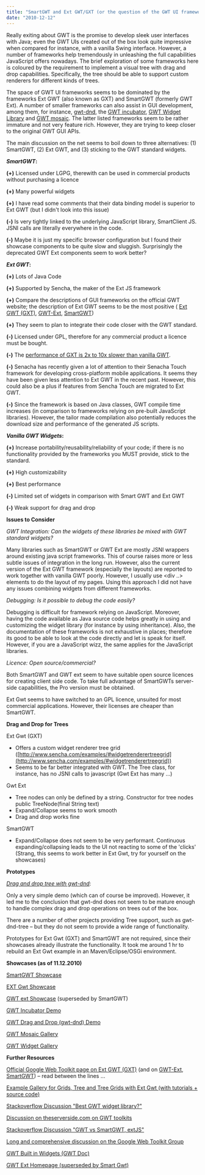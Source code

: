 ```yaml
---
title: "SmartGWT and Ext GWT/GXT (or the question of the GWT UI framework)"
date: "2010-12-12"
---
```


Really exiting about GWT is the promise to develop sleek user interfaces with Java; even the GWT UIs created out of the box look quite impressive when compared for instance, with a vanilla Swing interface. However, a number of frameworks help tremendously in unleashing the full capabilities JavaScript offers nowadays. The brief exploration of some frameworks here is coloured by the requirement to implement a visual tree with drag and drop capabilities. Specifically, the tree should be able to support custom renderers for different kinds of trees.

The space of GWT UI frameworks seems to be dominated by the frameworks Ext GWT (also known as GXT) and SmartGWT (formerly GWT Ext). A number of smaller frameworks can also assist in GUI development, among them, for instance, [gwt-dnd](http://code.google.com/p/gwt-dnd/), the [GWT incubator](http://code.google.com/p/google-web-toolkit-incubator/), [GWT Widget Library](http://www.gwtlib.org/) and [GWT mosaic](http://code.google.com/p/gwt-mosaic/). The latter listed frameworks seem to be rather immature and not very feature rich. However, they are trying to keep closer to the original GWT GUI APIs.

The main discussion on the net seems to boil down to three alternatives: (1) SmartGWT, (2) Ext GWT, and (3) sticking to the GWT standard widgets.

**_SmartGWT_:**

**(+)** Licensed under LGPG, therewith can be used in commercial products without purchasing a licence

**(+)** Many powerful widgets

**(+)** I have read some comments that their data binding model is superior to Ext GWT (but I didn't look into this issue)

**(-)** Is very tightly linked to the underlying JavaScript library, SmartClient JS. JSNI calls are literally everywhere in the code.

**(-)** Maybe it is just my specific browser configuration but I found their showcase components to be quite slow and sluggish. Surprisingly the deprecated GWT Ext components seem to work better?

**_Ext GWT_:**

**(+)** Lots of Java Code

**(+)** Supported by Sencha, the maker of the Ext JS framework

**(+)** Compare the descriptions of GUI frameworks on the official GWT website; the description of Ext GWT seems to be the most positive ( [Ext GWT (GXT)](http://code.google.com/webtoolkit/tools/gwtdesigner/features/gwt/gxt.html), [GWT-Ext](http://code.google.com/webtoolkit/tools/gwtdesigner/features/gwt/gwt-ext.html), [SmartGWT](http://code.google.com/webtoolkit/tools/gwtdesigner/features/gwt/smartgwt.html))

**(+)** They seem to plan to integrate their code closer with the GWT standard.

**(-)** Licensed under GPL, therefore for any commercial product a licence must be bought.

**(-)** The [performance of GXT is 2x to 10x slower than vanilla GWT](http://nexnet.wordpress.com/2011/02/12/gxt-vs-vanilla-gwt-performance/).

**(-)** Senacha has recently given a lot of attention to their Senacha Touch framework for developing cross-platform mobile applications. It seems they have been given less attention to Ext GWT in the recent past. However, this could also be a plus if features from Sencha Touch are migrated to Ext GWT.

**(-)** Since the framework is based on Java classes, GWT compile time increases (in comparison to frameworks relying on pre-built JavaScript libraries). However, the tailor made compilation also potentially reduces the download size and performance of the generated JS scripts.

**_Vanilla GWT Widgets_:**

**(+)** Increase portability/reusability/reliability of your code; if there is no functionality provided by the frameworks you MUST provide, stick to the standard.

**(+)** High customizability

**(+)** Best performance

**(-)** Limited set of widgets in comparison with Smart GWT and Ext GWT

**(-)** Weak support for drag and drop

**Issues to Consider**

_GWT Integration: Can the widgets of these libraries be mixed with GWT standard widgets?_

Many libraries such as SmartGWT or GWT Ext are mostly JSNI wrappers around existing java script frameworks. This of course raises more or less subtle issues of integration in the long run. However, also the current version of the Ext GWT framework (especially the layouts) are reported to work together with vanilla GWT poorly. However, I usually use <div ..> elements to do the layout of my pages. Using this approach I did not have any issues combining widgets from different frameworks.

_Debugging: Is it possible to debug the code easily?_

Debugging is difficult for framework relying on JavaScript. Moreover, having the code available as Java source code helps greatly in using and customizing the widget library (for instance by using inheritance). Also, the documentation of these frameworks is not exhaustive in places; therefore its good to be able to look at the code directly and let is speak for itself. However, if you are a JavaScript wizz, the same applies for the JavaScript libraries.

_Licence: Open source/commercial?_

Both SmartGWT and GWT ext seem to have suitable open source licences for creating client side code. To take full advantage of SmartGWTs server-side capabilities, the Pro version must be obtained.

Ext Gwt seems to have switched to an GPL licence, unsuited for most commercial applications. However, their licenses are cheaper than SmartGWT.

**Drag and Drop for Trees**

Ext Gwt (GXT)

- Offers a custom widget renderer tree grid ([http://www.sencha.com/examples/#widgetrenderertreegrid](http://www.sencha.com/examples/#widgetrenderertreegrid))
- Seems to be far better integrated with GWT. The Tree class, for instance, has no JSNI calls to javascript (Gwt Ext has many ...)

Gwt Ext

- Tree nodes can only be defined by a string. Constructor for tree nodes public TreeNode(final String text)
- Expand/Collapse seems to work smooth
- Drag and drop works fine

SmartGWT

- Expand/Collapse does not seem to be very performant. Continuous expanding/collapsing leads to the UI not reacting to some of the 'clicks' (Strang, this seems to work better in Ext Gwt, try for yourself on the showcases)

**Prototypes**

[_Drag and drop tree with gwt-dnd_](http://www.linnk.de/prototypes/treednd/gwtdnd/NxUiGwtTree.html):

Only a very simple demo (which can of course be improved). However, it led me to the conclusion that gwt-dnd does not seem to be mature enough to handle complex drag and drop operations on trees out of the box.

There are a number of other projects providing Tree support, such as gwt-dnd-tree – but they do not seem to provide a wide range of functionality.

Prototypes for Ext Gwt (GXT) and SmartGWT are not required, since their showcases already illustrate the functionality. It took me around 1 hr to rebuild an Ext Gwt example in an Maven/Eclipse/OSGi environment.

**Showcases (as of 11.12.2010)**

[SmartGWT Showcase](http://www.smartclient.com/smartgwt/showcase/)

[EXT Gwt Showcase](http://www.sencha.com/examples/)

[GWT ext Showcase](http://www.gwt-ext.com/demo/) (superseded by SmartGWT)

[GWT Incubator Demo](http://collectionofdemos.appspot.com/demo/index.html)

[GWT Drag and Drop (gwt-dnd) Demo](http://allen-sauer.com/com.allen_sauer.gwt.dnd.demo.DragDropDemo/DragDropDemo.html)

[GWT Mosaic Gallery](http://mosaic.arkasoft.com/gwt-mosaic-current/Showcase.html)

[GWT Widget Gallery](http://code.google.com/webtoolkit/doc/latest/RefWidgetGallery.html)

**Further Resources**

[Official Google Web Toolkit page on Ext GWT (GXT)](http://code.google.com/webtoolkit/tools/gwtdesigner/features/gwt/gxt.html) (and on [GWT-Ext](http://code.google.com/webtoolkit/tools/gwtdesigner/features/gwt/gwt-ext.html), [SmartGWT](http://code.google.com/webtoolkit/tools/gwtdesigner/features/gwt/smartgwt.html)) – read between the lines ...

[Example Gallery for Grids, Tree and Tree Grids with Ext Gwt (with tutorials + source code)](http://gxtexamplegallery.appspot.com/)

[Stackoverflow Discussion "Best GWT widget library?"](http://stackoverflow.com/questions/867451/best-gwt-widget-library)

[Discussion on theserverside.com on GWT toolkits](http://www.theserverside.com/discussions/thread.tss?thread_id=60186)

[Stackoverflow Discussion "GWT vs SmartGWT, extJS"](http://stackoverflow.com/questions/2038392/gwt-vs-smartgwt-extjs)

[Long and comprehensive discussion on the Google Web Toolkit Group](http://groups.google.com/group/google-web-toolkit/browse_thread/thread/1627991578cf4ab3/4fad872e67bd6cec?show_docid=4fad872e67bd6cec&pli=1)

[GWT Built in Widgets (GWT Doc)](http://code.google.com/webtoolkit/doc/latest/DevGuideUiWidgets.html)

[GWT Ext Homepage (superseded by Smart Gwt)](http://gwt-ext.com/)
